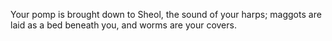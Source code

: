 Your pomp is brought down to Sheol, the sound of your harps; maggots are laid as a bed beneath you, and worms are your covers.
